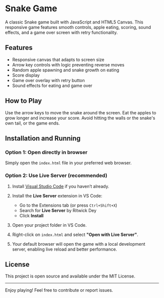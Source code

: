 # Snake Game

A classic Snake game built with JavaScript and HTML5 Canvas. This responsive game features smooth controls, apple eating, scoring, sound effects, and a game over screen with retry functionality.

## Features

- Responsive canvas that adapts to screen size
- Arrow key controls with logic preventing reverse moves
- Random apple spawning and snake growth on eating
- Score display
- Game over overlay with retry button
- Sound effects for eating and game over

## How to Play

Use the arrow keys to move the snake around the screen. Eat the apples to grow longer and increase your score. Avoid hitting the walls or the snake's own tail, or the game ends.

## Installation and Running

### Option 1: Open directly in browser

Simply open the `index.html` file in your preferred web browser.

### Option 2: Use Live Server (recommended)

1. Install [Visual Studio Code](https://code.visualstudio.com/) if you haven’t already.

2. Install the **Live Server** extension in VS Code:
   - Go to the Extensions tab (or press `Ctrl+Shift+X`)
   - Search for **Live Server** by Ritwick Dey
   - Click **Install**

3. Open your project folder in VS Code.

4. Right-click on `index.html` and select **"Open with Live Server"**.

5. Your default browser will open the game with a local development server, enabling live reload and better performance.

## License

This project is open source and available under the MIT License.

---

Enjoy playing! Feel free to contribute or report issues.
